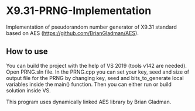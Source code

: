 # X9.31-PRNG-Implementation
Implementation of pseudorandom number generator of X9.31 standard based on AES (https://github.com/BrianGladman/AES).

## How to use
You can build the project with the help of VS 2019 (tools v142 are needed).
Open PRNG.sln file. In the PRNG.cpp you can set your key, seed and size of output file for the PRNG
by changing key, seed and bits_to_generate local variables inside the main() function. Then you can
either run or build solution inside VS.

This program uses dynamically linked AES library by Brian Gladman.